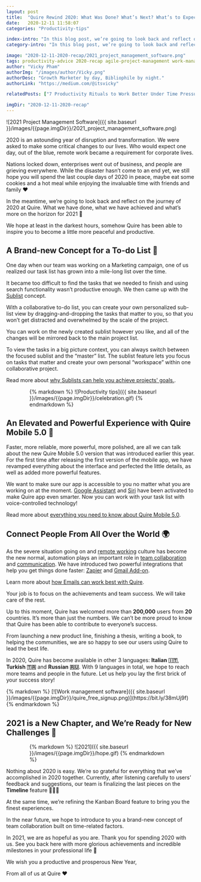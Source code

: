 ```yaml
---
layout: post
title:  "Quire Rewind 2020: What Was Done? What’s Next? What’s to Expect?"
date:   2020-12-11 11:58:07
categories: "Productivity-tips"

index-intro: "In this blog post, we’re going to look back and reflect on the journey of 2020 at Quire. What we have done, what we have achieved and what’s more on the horizon for 2021."
category-intro: "In this blog post, we’re going to look back and reflect on the journey of 2020 at Quire. What we have done, what we have achieved and what’s more on the horizon for 2021."

image: "2020-12-11-2020-recap/2021_project_management_software.png"
tags: productivity-advice 2020-recap agile-project-management work-management-software work-management-app work-management-platform best-work-management-software work-management productivity productivity-app productivity-tool team-management-software work-management-software team-communication team-productivity task-scheduling-software increase-productivity remote-team to-do-list-app working-remotely task-management task-management-software project-management-software productivity-tips to-do-list task-list productivity-tips 2020-project-management-software 2021-project-management-software
author: "Vicky Pham"
authorImg: "/images/author/Vicky.png"
authorDesc: "Growth Marketer by day, Bibliophile by night."
authorLink: "https://medium.com/@itsvicky"

relatedPosts: ["7 Productivity Rituals to Work Better Under Time Pressure", "What is Agile Project Management and How Remote Teams Implement Agile With a Team Management Software", "Achieve Stress-Free Productivity with Quire and Email Integrations"]

imgDir: "2020-12-11-2020-recap"
---
```


![2021 Project Management Software]({{ site.baseurl }}/images/{{page.imgDir}}/2021_project_management_software.png)

2020 is an astounding year of disruption and transformation. We were asked to make some critical changes to our lives. Who would expect one day, out of the blue, remote work became a requirement for corporate lives. 

Nations locked down, enterprises went out of business, and people are grieving everywhere. While the disaster hasn’t come to an end yet, we still hope you will spend the last couple days of 2020 in peace, maybe eat some cookies and a hot meal while enjoying the invaluable time with friends and family ❤️ 

In the meantime, we’re going to look back and reflect on the journey of 2020 at Quire. What we have done, what we have achieved and what’s more on the horizon for 2021 🚀

We hope at least in the darkest hours, somehow Quire has been able to inspire you to become a little more peaceful and productive.

## A Brand-new Concept for a To-do List 📝

One day when our team was working on a Marketing campaign, one of us realized our task list has grown into a mile-long list over the time. 

It became too difficult to find the tasks that we needed to finish and using search functionality wasn’t productive enough. We then came up with the [Sublist](https://quire.io/guide/sublist-introduction/) concept. 

With a collaborative to-do list, you can create your own personalized sub-list view by dragging-and-dropping the tasks that matter to you, so that you won’t get distracted and overwhelmed by the scale of the project. 

You can work on the newly created sublist however you like, and all of the changes will be mirrored back to the main project list. 

To view the tasks in a big picture context, you can always switch between the focused sublist and the “master” list. The sublist feature lets you focus on tasks that matter and create your own personal “workspace” within one collaborative project.

<p class="notice">Read more about <a href="https://quire.io/blog/p/Quire-sublist.html">why Sublists can help you achieve projects' goals.</a>.</p>

<div style="max-width: 380px; max-height: 333px; margin: 0 auto;">
{% markdown %}
![Productivity tips]({{ site.baseurl }}/images/{{page.imgDir}}/celebration.gif)
{% endmarkdown %}
</div>

## An Elevated and Powerful Experience with Quire Mobile 5.0 📱

Faster, more reliable, more powerful, more polished, are all we can talk about the new Quire Mobile 5.0 version that was introduced earlier this year. For the first time after releasing the first version of the mobile app, we have revamped everything about the interface and perfected the little details, as well as added more powerful features. 

We want to make sure our app is accessible to you no matter what you are working on at the moment. [Google Assistant](https://quire.io/blog/p/google-assistant.html) and [Siri](https://quire.io/blog/p/quire-siri.html) have been activated to make Quire app even smarter. Now you can work with your task list with voice-controlled technology! 

<p class="notice">Read more about <a href="https://quire.io/blog/p/introducing-new-mobile-app.html">everything you need to know about Quire Mobile 5.0</a>.</p>

## Connect People From All Over the World 🌍

As the severe situation going on and [remote working](https://quire.io/blog/p/remote-team-advice.html) culture has become the new normal, automation plays an important role in [team collaboration](https://quire.io/blog/p/team-management-software.html) and [communication](https://quire.io/blog/p/transparency-in-communication.markdown.html). We have introduced two powerful integrations that help you get things done faster: [Zapier](https://quire.io/blog/p/zapier-integration.html) and [Gmail Add-on](https://quire.io/blog/p/gmail-add-on.html). 

<p class="tip">Learn more about <a href="https://quire.io/blog/p/email-integrations.html">how Emails can work best with Quire</a>.</p>

Your job is to focus on the achievements and team success. We will take care of the rest. 

Up to this moment, Quire has welcomed more than **200,000** users from **20** countries. It’s more than just the numbers. We can’t be more proud to know that Quire has been able to contribute to everyone’s success. 

From launching a new product line, finishing a thesis, writing a book,  to helping the communities, we are so happy to see our users using Quire to lead the best life.

In 2020, Quire has become available in other 3 languages: **Italian 🇮🇹**, **Turkish 🇹🇷** and **Russian 🇷🇺**. With 9 languages in total, we hope to reach more teams and people in the future. Let us help you lay the first brick of your success story!

<div class="guest-only">
{% markdown %}
[![Work management software]({{ site.baseurl }}/images/{{page.imgDir}}/quire_free_signup.png)](https://bit.ly/38mUj9f)
{% endmarkdown %}
</div>

## 2021 is a New Chapter, and We’re Ready for New Challenges 💪 

<div style="max-width: 380px; max-height: 333px; margin: 0 auto;">
{% markdown %}
![2021]({{ site.baseurl }}/images/{{page.imgDir}}/hope.gif)
{% endmarkdown %}
</div>

Nothing about 2020 is easy. We’re so grateful for everything that we’ve accomplished in 2020 together. Currently, after listening carefully to users’ feedback and suggestions, our team is finalizing the last pieces on the **Timeline** feature 👏👏👏

At the same time, we’re refining the Kanban Board feature to bring you the finest experiences. 

In the near future, we hope to introduce to you a brand-new concept of team collaboration built on time-related factors. 

In 2021, we are as hopeful as you are. Thank you for spending 2020 with us. See you back here with more glorious achievements and incredible milestones in your professional life 👋

We wish you a productive and prosperous New Year,

From all of us at Quire ❤️


[jekyll]:      http://jekyllrb.com
[jekyll-gh]:   https://github.com/jekyll/jekyll
[jekyll-help]: https://github.com/jekyll/jekyll-help